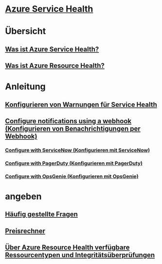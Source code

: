 # [Azure Service Health](index.md)

# Übersicht
## [Was ist Azure Service Health?](service-health-overview.md)
## [Was ist Azure Resource Health?](resource-health-overview.md)
# Anleitung
## [Konfigurieren von Warnungen für Service Health](../monitoring-and-diagnostics/monitoring-activity-log-alerts-on-service-notifications.md?toc=%2fazure%2fservice-health%2ftoc.json)
## [Configure notifications using a webhook (Konfigurieren von Benachrichtigungen per Webhook)](service-health-alert-webhook-guide.md)
### [Configure with ServiceNow (Konfigurieren mit ServiceNow)](service-health-alert-webhook-servicenow.md)
### [Configure with PagerDuty (Konfigurieren mit PagerDuty)](service-health-alert-webhook-pagerduty.md)
### [Configure with OpsGenie (Konfigurieren mit OpsGenie)](service-health-alert-webhook-opsgenie.md)
# angeben
## [Häufig gestellte Fragen](resource-health-faq.md)
## [Preisrechner](https://azure.microsoft.com/pricing/calculator/)
## [Über Azure Resource Health verfügbare Ressourcentypen und Integritätsüberprüfungen](resource-health-checks-resource-types.md)


